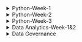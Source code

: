 
<details>
<summary>Python-Week-1</summary><br>
 Day 1: INTRODUCTION AND ONBOARDING <br>
-We were taught how to install Python and Jupyter Notebook.<br>
-After installing the two we learnt about the use of neccessary prompts and ran a code on Jupyter.<br>
-I have also learnt that Jupyter is Python IDE(Integrated Development Environment).<br>
-Python may be used with any code editors, however, I will be using Jupyter Notebook.<br>
-There is a command that is used to access stored files which is, cd command. It is used to change directory.<br>
<br>
INTRODUCTION TO PYTHON:
 *Integers:
  -In this section I was struggling to understand an exercise on binary system and hexadecimal strings.
    Here is an example of the first problem I struggled with how my understand now:
     int('100', 2)
     Answer=4
     -Here I struggled to understand where the four was coming from, however now I do understand that in the binanry system, each digit 
      represents a power of 2. The first digit represents 2^0 which is 1, the next digit in the middle represents 2^1 which is 2, and the 
      last digit represents 2^2 which is 4.

      So the binary number 100 can be interpreted as follows:
       * 1 the first digit represents 2^2, which equals to 4
       * 0 in the middle represents 2^1, which equals to 0.
       * 0 in the last digit represents 2^0, which equals to 1.
         **Adding these up gives us: 4 + 0 + 0 = 4 , meaning 100 is equilavent to 4.
 -Second exercixe I struggled with under integers was this one:
    int('1ab', 16)
    *1ab is a hexadecimal string
    *16 is th base of specified for hexadecimal representation.

    *1 represents the value 1 in hex.
    *a represents the value 10 in hex.
    *b represents the value 11 in hex.
    *if we had another letter which was c, it would have hasd the value of 12.

    -Operators
     -Learnt the use of operators which is to manipulate and perform actions on data. Did an exercise using arithmetic operators as well as operators with strings.

*Data Structures
 *Did an intro to structures exercise.
 * Learnt about lists which may contain any data type, including a list within a list.
 * Lists may be useful when you need to  store large amount of data more efficienctly in memory.
 * Learnt what a dictionary, defined as a collection of key-value pairs. Dictionaries are declared using curly braces and accessed using keys.
   **Lists:
    -myList = [1,2,3,4,5]
     myList = [3:] - Start from index 3 but the end is not specified so it displays all variables from index to the end.
     myList = [0:6:2]- Start from from 0 to 6(exclusive). Using steps of 2.
     myList[::2] - Steps by 2. The start is not specified as well as the end, so it will display all variables from start to end.

   - for i in range(100): - Creates a sequence of numbers from 0 to 99(inclusive). So zero is also included( at index 0), which makes up to 100 numbers.
   
*Control Flow
 **Conditional Statements:
 *If/Else statement
   * Allows you to execute a block of code conditionally based on whether a certain condition is true or false
     **It has the synatax:
         a=3
         b=200
          if b > a:
            print("b is greater than a")
     *If statement can also be extended to with elif and else.

*For Loops
  *Used when the number of iterations is known in advance.
  *It consists of an initialization statement, a condition and an iteration statement. The loop executes as long as the statement is true.

*While Loops
 *Condition is evaluated before each iteration of the loop. If thew statement is true, the loop body is executed. If false the loop will terminate.

Pass
 *It is a null operation, nothing happens when it is executed.
 *It is used as a placeholder where some code is required but no action needs to be taken.

 Continue
  *Skips over certain lines within a loop, use the continue statement. Which will skip over any line that comes after it and jump back to the top of the loop to start the next iteration.

Break
 *I f you want to exit the early, use the break statement which will exit the loop and move on to the next line of code.

Functions
 *A function is defined using the keyword def ( define) 
   def my_function():
    print("Hello from a function")

  my_function()
</details>
<details>
<summary>Python-Week-2</summary><br><br>
A function is  block of code that performs a specific task when the function is called. Functions are used to make code reusable, better organized, and more readable. They are composed of a name and parameters, which are denoted by the def statement: def MyFunction(num1, num2)<br>
Funcitions can have parameters and return values.<br>
There are FOUR basic types of functions in Python:
  -built-in function whichs which are an important part of Python.
  -functions that come from pre-installed modules.
  -user-defined functions which are written by users.
  -the lambda functions.<br><br>
  
-When you invoke a function, Python remembers the place where it happened and jumps into the invoked function.
-The body of the function is then executed.
-Reaching at the end of the function forces Python to return to the place directly after the point of invocation.<br>
-When you try to invoke a function before you define it, the NameError exception is thrown.<br>
 Example: hi()
          def hi():
           print("hi!")<br><br>
  Basic Function syntax:
   def  message():
     print("Enter next values:")
   print("We start here.")
   message()
   print("The end is here.")
   <br>
   Parameters and Arguments:<br>
   
   Parameters- Valriable defined within the parantheses during a function definition. They are written when declaring a function.
     Example: def sum(a, b) #parameters
                 print(a + b)
              sum(1, 2)
   <br>
   Argument- Value that is passed to a function when it is called. It might be a variable, value or object passed to a function or method as input.
   Example: def sum(a, b) 
                 print(a + b)
              sum(1, 2) #arguments
  <br>
  Types of arguments in python:
   - Positional arguments
   - Keyword arguments
     <br>
    Positional arguments:
      -Needed to be included in a proper order, the first argument is always listed first when the function is called, second argument needs to be called second and so on.
     <br>
     Keyword arguments:
      -It is an argument passed to a function or method which is preceded by a keyword and an equal sign. The order of the keyword with respect to another keyword does not matter because values are being explicitly assigned.
      -In order to handle keyword arguments, a method called kwargs can be used.
      -Keyword arguments have keys and values and can be passed in any order, so a dictionary is a more appropriate data strucutre for referencing them.

     Variables and Scope
      Function Scope:
       locals()-A function that allows access to all variables within a function without any asterisks. It is called locals because the variable it uses are only accessible locally within a function.<br>
       Docstring-The first string after the function is called the Document string or docstring. Ii is used to describe the functionality of the function. The use of a docstring optional but it is considered agood practice.
         Syntax:
           print(function_name._doc_)
  <br>
  Function within a function
  -Afunction thst is defined inside another function is known as the inner function or nested fuction. Nested functions can access variables of the enclosing scope. Inner functions are used so thst they can be protected from ecerything happening outside the function.
    Syntax: def f1():
              s='I love GeeksforGeeks'
             def f2():
               print(s)
             f2()
            f1()

Handling Errors and Exceptions
 -Errors in Python can be of two types i.e Syntax and Exceptions. Errors are problems in a program due to which program will stop the execution. Wjile exceptions are raised when some internal events occur which change the normal flow of the program.  <br>
 There are different types of exceptions:
  -SyntaxError
  -TypeError
  -NameError
  -IndexError
  -ValueError
  -KeyError
  -AttributeError
  -IOError
  ZeroDivisionError
  -ImportError
  <br>

  Difference between syntax error and exceptions
   -Syntax error- This error is caused by the wrong syntax in the code. It leads to termination of the program.<br>
   -Exceptions: Theyare raised when the program is syntactically correct, but the code results in an error. This error does not stop the execution of the program, however, it changes the normal flow of the program.<br>

   Try and Except Statements- Catching Exceptions
    -These two statements are used to catch and handle exceptions in Python. Statements that can raise exceptions are kept inside the try clause and the statements that are written inside except clause.
    -Use Case: Include a title, an actor (a user or system), and a scenario that describes how a goal is achieved. The scenario can be written as a paragraph or a list of steps in simple language. 
      
</details>
<details>
<summary>Python-Week-3</summary><br><br>

  On this week we learnt about the importance of project planning as were preparing to build and present our projects. This includes a GUI which is a graphical user interface for our projects.The project planning, the inspiration of the project as well as the aim.
![image](https://github.com/Mangokazi/Python-Week-1/assets/162969644/61e57cb5-97b4-4a1a-8ed1-286c7f3f02a9)
<br>
Stub code: Stub code is a piece of program used in software development to1234:
Stand in for some other programming functionality.
Simulate the behavior of existing code (such as a procedure on a remote machine).
Be a temporary substitute for yet-to-be-developed code.
Translate parameters sent between the client and server during a remote procedure call in distributed computing.
Convert parameters during a remote procedure call (RPC).
Be used as "placeholders" for specific applications that haven't been built yet.<br>

GUI Design planning: Planning a GUI design involves several steps:
Define the purpose: Understand what the application is supposed to do and what problems it will solve.
Understand the users: Know who will use the application and what their needs are.
Sketch out ideas: Create rough sketches of the GUI to explore different designs.
Create wireframes: Develop wireframes to establish the layout and elements of the interface.
Choose a color scheme and typography: Select colors and fonts that align with the brand and improve readability.
Develop prototypes: Build interactive prototypes to test functionality and user experience.
User testing: Conduct user testing to gather feedback and make necessary adjustments.
</details>
<details>
<summary>Data Analytics-Week-1&2</summary><br>
  

## Module 1: The Basics of Data
### Chapter 1: The Data Analyst
* What is data analytics?
  -Data analytics is the process of examining large sets of data to uncover patterns, trends, correlations, and insights that can be used to make informed decisions. It involves various techniques and tools to analyze data, including statistical analysis, machine learning algorithms, and data mining. It improves efficiency, effectiveness and profitability of work.
* The role of Data Analysts:
 -It is to transform raw data into actionable insights that guide decision-making processes within an organization. This involves several key responsibilities and skills.
  1. Data Collection:
     -Sourcing data from various channels, including databases, spreasdsheets, and external sources.
     -Cleaning and organising rthe data to ensure it is accurate, consistent, ready for analysis.
  2. Data analysis:
     -Employing statistical methods, machine learning techiques, or other analytical tools to interpret data.
     -Identifying trends, patterns, correlations that might notbe immediately obvious.
  3. Data visualization and storytelling:
     -Creating visual representations of the data, such as charts, graphs, and dashboards, to make complex information easily understandable,
     -Articulating findings in a compelling narrative to communicate the significance of the data to stakeholders.
  4. Decision Support:
     -Making recommendations based on data-driven insights to help guide business decisions,
     -Providing context around the data, including potential implications and future trends.
  5. Collaboration and Communication:
     -Working closely with other departments, such as marketing, finance, and operations, to understand their data needs and provide insights,
     -Effectively communicating complex data findings in a clear and concise manner to non-technical stakeholders,
  6. Continuous Learning and Adaptation:
     -Keeping up-to-date with the latest industry trends, tools, and technologies in data analysis.
     -Adapting to new types of data and analytical methods as the organization's needs evolve.
  * The analytics process:
     Data acquisition>> cleaning & manipulation>> analysis>> visualization>> reporting & communication
  * Analytics Techniques :
    - Descriptive Analytics
    - Predictive Analytics
    - Prescriptive Analytics
  *Role of Data Governance:Ensures the quality, security, and privacy of data throughout it's lifecycle.<br>
  ### Chapter 2: Understanding data
   * Data Types:  A data element is an attribute about a person, place, or thing containing data within a range of values. Data elements also describe characteristics of activities, including orders, transactions, and events.
   -  A data type limits the values a data element can have.
   *Tabular Data: abular data is data organized into a table, made up of columns and rows.
* Structured Data Structures:Structured data is tabular in nature and organized into rows and columns. Structured data is what typically comes to mind when looking at a spreadsheet. With clearly defined column headings, spreadsheets are easy to work with and understand. In a spreadsheet, cells are where columns and rows intersect.
  ![image](https://github.com/Mangokazi/Python-Week-1/assets/162969644/f7b9e1ec-645e-4b19-99d7-62abed108a14)
*Different data types:
-Numeric data
-Categorical data
-Text data
-Temporal data
-Spatial data
*Character Sets:
-Numeric
-Whole numbers
-Rational numbers
-Date and time
-Currently
*Unstructured data sets:
-Binary
-Audio
-Images
-Video
-Large text
*Structed Data
*Unstructured Data<br>
## Module 2: Data Preparation and Exploration
### Chapter 3: Databases and Data Acquisition
*Relational database:
-Relational databases store data in structured tables with rows and columns, where each row represents a record and each column represents a specific attribute or field.
Data in relational databases follows a predefined schema, which defines the structure, data types, and relationships between tables.
Relational databases use SQL (Structured Query Language) for querying and managing data.
Examples of relational database management systems (RDBMS) include MySQL, PostgreSQL, Oracle Database, Microsoft SQL Server, and SQLite.
Relational databases are well-suited for applications that require ACID (Atomicity, Consistency, Isolation, Durability) transactions, complex queries, and strong data consistency guarantees.

*Nonrelational databases:
-Nonrelational databases, also known as NoSQL databases, are designed to handle large volumes of unstructured or semi-structured data and provide flexible data models.
Unlike relational databases, NoSQL databases do not strictly adhere to a predefined schema, allowing for dynamic schema evolution and schema-less data storage.
NoSQL databases support various data models, including document-oriented, key-value, column-family, and graph databases, catering to different types of data and use cases.
Examples of NoSQL databases include MongoDB (document-oriented), Apache Cassandra (column-family), Redis (key-value), Neo4j (graph), and Amazon DynamoDB (document-oriented and key-value).
NoSQL databases are often chosen for applications that require scalability, high availability, and flexible data models, such as web applications, real-time analytics, and content management systems.
*Entity-Relationship Diagram:
-An Entity-Relationship Diagram (ERD) is a visual representation of the entities and relationships within a database. It's a powerful tool for database design as it helps to visualize the structure of the database and understand how different entities are related to each other.

In an ERD, entities are represented by rectangles, and relationships between entities are represented by lines connecting them. Each entity has attributes, which are the properties or characteristics of the entity. Attributes are typically listed within the entity rectangle.
Entities: Entities represent the real-world objects or concepts that are modeled in the database. For example, in a university database, entities might include Student, Course, and Instructor.

Relationships: Relationships represent how entities are connected or related to each other. There are different types of relationships, such as one-to-one, one-to-many, and many-to-many. For example, a Student entity might have a relationship with a Course entity indicating that a student can enroll in multiple courses.

Attributes: Attributes represent the properties or characteristics of entities. Each entity has its own set of attributes. For example, attributes of a Student entity might include StudentID, Name, and DateOfBirth.<br>
         ![image](https://github.com/Mangokazi/Python-Week-1/assets/162969644/02010eea-7bfe-447a-889d-5daeb3a1119a)
*Cardinality:
-Cardinality refers to the relationship between two entities, showing how many instances of one entity relate to instances in another entity. You specify cardinality in an ERD with various line endings. The first component of the terminator indicates whether the relationship between two entities is optional or required. The second component indicates whether an entity instance in the first table is associated with a single entity instance in the related table or if an association can exist with multiple entity instances. <br>
         ![image](https://github.com/Mangokazi/Python-Week-1/assets/162969644/21f79a92-0d63-45e9-8485-83c82e5afef3)
*Data Manipulation
-When manipulating data, one of four possible actions occurs:
-Create new data.
-Read existing data.
-Update existing data.
-Delete existing data.<br>

Reading and manipulating data is commonplace on the path to creating insights. To that end, we will focus on options that affect reading data. Before jumping in, it is helpful to understand the syntax of a query.
![image](https://github.com/Mangokazi/Python-Week-1/assets/162969644/fd909233-2461-45d0-8d9f-66c8169cbddb)<br>
*Select:
-The SELECT clause is used to retrieve data from a database. It is one of the fundamental clauses in SQL queries. 
Example:
SELECT column1, column2, ...
FROM table_name;
 <br>
 *From:
 -The FROM clause in a query identifies the source of data, which is frequently a database table. Both the SELECT and FROM clauses are required for a SQL statement to return data, as follows:
<br>
*Filtering:
-Filtering in SQL is done using the WHERE clause within the SELECT statement. The WHERE clause allows you to specify conditions that the rows must meet in order to be included in the result set. 
Example:
SELECT column1, column2, ...
FROM table_name
WHERE condition;
<br>
*Sorting:
-Sorting in SQL is done using the ORDER BY clause within the SELECT statement. The ORDER BY clause allows you to specify the order in which the result set should be sorted based on one or more columns.
Example:
SELECT column1, column2, ...
FROM table_name
ORDER BY column_name [ASC | DESC];
<br>
*Date funtions:
-SQL provides various date functions to manipulate and work with date and time data. Some commonly used date functions include:
*Current date: SELECT CURRENT_DATE;
*Current time: SELECT CURRENT_TIME;
*CURRENT_TIMESTAMP: SELECT CURRENT_TIMESTAMP;
*DATE_FORMAT: SELECT DATE_FORMAT(date_column, 'format_string') FROM table_name;
*DATE_ADD: SELECT DATE_ADD(date_column, INTERVAL 1 DAY) FROM table_name;
*DATE_SUB: SELECT DATE_SUB(date_column, INTERVAL 1 MONTH) FROM table_name;
*DATEDIFF: SELECT DATEDIFF(end_date, start_date) FROM table_name;
*DATE: SELECT DATE(datetime_column) FROM table_name;
*EXTRACT: SELECT EXTRACT(YEAR FROM date_column) FROM table_name;
<br>
### Chapter 4: Data Quality
* Data quality refers to the reliability, accuracy, consistency, completeness and relevance of data. It is about having data that is ft for it's intended purpose.
* Accuracy
* Completeness
* Consistency
* Relevance<br>
-The purpose of data quality is to improve decision making.
- Challenges within data quality:
* Errors
* Duplicates
* Incomplete data
* Outdated data
-Tool:
*Data cleaning softwares
* KPIs
<br>
- Duplicate data:
* Duplicate data occurs when data representing the same transaction is accidentally duplicated within a system. Suppose you want to open a spreadsheet on your local computer. To open the spreadsheet, you locate the file and double-click it. This method of opening documents establishes muscle memory that associates double-clicking with the desired action.<br>
![image](https://github.com/Mangokazi/Python-Week-1/assets/162969644/1dca59a2-46bc-425a-99a2-0b148c4c20f0)<br>
-Redundant data:
* While duplicate data typically comes from accidental data entry, redundant data happens when the same data elements exist in multiple places within a system. Frequently, data redundancy is a function of integrating multiple systems.<br>
![image](https://github.com/Mangokazi/Python-Week-1/assets/162969644/9f4f5a12-0d5e-4d35-a418-da9d701a8064)<br>

-Data Blending:
*Data blending combines multiple sources of data into a single dataset at the reporting layer. While data blending is conceptually similar to the extract, transform, and load process in Chapter 3, there is a crucial difference. Recall that ETL processes operate on a schedule, copying data from source systems into analytics environments. Business requirements drive the scheduling, such as near real-time, hourly, daily, weekly, monthly, or annually. Typically, an organization's IT department designs, builds, operates, and maintains ETL processes.<br>
### Chapter 5: Data Analysis and Stastics
* Fundamentals of Statistics:
* _One key concept is the definition of a population. A population represents all the data subjects you want to analyze. For example, suppose you are an analyst at the National Highway Traffic Safety Administration (NHTSA) and start to receive reports about a potential defect in Ford F-Series trucks. In this case, the population is all Ford F-Series trucks. If you want to examine all Ford F-Series vehicles, you'd have to conduct a census. A census is when you obtain data for every element of your population. Conducting a census is typically infeasible due to the effort involved and the scarcity of resources.
* Descriptive Statistics:
* -Descriptive statistics is a branch of statistics that summarizes and describes data. As you explore a new dataset for the first time, you want to develop an initial understanding of the size and shape of the data. You use descriptive statistics as measures to help you understand the characteristics of your dataset.

When initially exploring a dataset, you may perform univariate analysis to answer questions about a variable's values. You also use descriptive measures to develop summary information about all of a variable's observations. This context helps orient you and informs the analytical techniques you use to continue your analysis.
*Measures of Frequency:
-Measures of frequency help you understand how often something happens. When encountering a dataset for the first time, you want to determine how much data you are working with to help guide your analysis. For example, suppose you are working with human performance data. One of the first things to understand is the size of the dataset. One way to accomplish this quickly is to count the number of observations.
*Measures of Central Tendency:
-To help establish an overall perspective on a given dataset, an analyst explores various measures of central tendency. You use measures of central tendency to identify the central, or most typical, value in a dataset. There are numerous ways to measure central tendency, and you end up using them in conjunction with each other to understand the shape of your data.
*Confidence Intervals:
-Each time you take a sample from a population, the statistics you generate are unique to the sample. In order to make inferences about the population as a whole, you need a way to come up with a range of scores that you can use to describe the population as a whole. A confidence interval describes the possibility that a sample statistic contains the true population parameter in a range of values around the mean. When calculating a confidence interval, you end up with a lower bound value and an upper bound value. Given the confidence interval range, the lower bound is the lower limit, and the upper bound is the upper limit.
*Simple Linear Regression:
-Simple linear regression is an analysis technique that explores the relationship between an independent variable and a dependent variable. You can use linear regression to identify whether the independent variable is a good predictor of the dependent variable. You can perform a regression analysis in spreadsheets like Microsoft Excel and programming languages, including Python and R. When plotting the results of a regression, the independent variable is on the x-axis and the dependent variable is on the y-axis.
### Chapter 6: Data Analytics Tools
*Structured Query Language (SQL):
-The Structured Query Language (SQL) is the language of databases. Any time a developer, administrator, or end user interacts with a database, that interaction happens through the use of a SQL command. SQL is divided into two major sublanguages:

The Data Definition Language (DDL) is used mainly by developers and administrators. It's used to define the structure of the database itself. It doesn't work with the data inside a database, but it sets the ground rules for the database to function.
The Data Manipulation Language (DML) is the subset of SQL commands that are used to work with the data inside of a database. They do not change the database structure, but they add, remove, and change the data inside a database.
*Machine Learning:
-Moving on from statistics-focused tools, the industry also makes use of a set of graphical tools designed to help analysts build machine learning models without requiring them to actually write the code to do so. These machine-learning tools aim to make machine-learning techniques more accessible. Analysts may still tune the parameters of their models but do not necessarily need to write scripts to do so.
*Analytics Suites
-programming languages that allow skilled developers to complete whatever analytic task face them and specialized tools, such as spreadsheets, statistics packages, and
machine learning tools that focus on one particular component of the analytics process.
*Microsoft Power BI
-Power BI is Microsoft's analytics suite built on the company's popular SQL Server database platform. Power BI is popular among organizations that make widespread use of other Microsoft software because of its easy integration with those packages and cost-effective bundling within an organization's Microsoft enterprise license agreement.

The major components of Power BI include the following:

Power BI Desktop is a Windows application for data analysts, allowing them to interact with data and publish reports for others.
The Power BI service is Microsoft's software-as-a-service (SaaS) offering that hosts Power BI capabilities in the cloud for customers to access.
Mobile apps for Power BI provide users of iOS, Android, and Windows devices with access to Power BI capabilities.
Power BI Report Builder allows developers to create paginated reports that are designed for printing, email, and other distribution methods.
Power BI Report Server offers organizations the ability to host their own Power BI environment on internal servers for stakeholders to access.
*MicroStrategy
MicroStrategy is an analytics suite that is less well-known than similar tools from IBM and Microsoft, but it does have a well-established user base. MicroStrategy offers many of the same tools as its counterparts, making it easy for users to build dashboards and reports and apply machine learning techniques to their business data.
</details>
<details>
<summary>Data Governance</summary><br>
 
# Data Governance: Chapter 1
### What is data?
- Data refers to facts, figures, or information, often in the form of numbers, text, or multimedia, that are collected, stored, and analyzed for various purposes. It can be anything from simple measurements to complex multimedia files, and it can represent almost anything, from business transactions to scientific observations to personal preferences.
### Data can be classified into two main types:
- Structured Data: This type of data is highly organized and formatted in a way that makes it easily searchable and analyzable. Structured data often resides in databases and is represented in tables with rows and columns. Examples include spreadsheets, SQL databases, and CSV files.<br>
- Unstructured Data: This type of data lacks a specific structure and is not easily organized in a traditional database format. Unstructured data includes text documents, images, videos, social media posts, emails, and more. Analyzing unstructured data often requires advanced techniques such as natural language processing (NLP) or computer vision.<br>
- Data is an important important resource an oganization possesses in today's economy.
- Despite the fact that all organizations handle and control data, a significant number struggle to do so effectively. This leads to missed opportunities for business growth, revenue enhancement, and the utilization of crucial insights. Moreover, these organizations expose themselves to increased risk in a world fraught with complicated regulatory demands and devastating cyberattacks.
### What is data governance?
- Data governance is a framework that defines the rules, policies, procedures, and responsibilities for managing and ensuring the quality, availability, integrity, and security of an organization's data throughout its lifecycle. It provides a structured approach to managing data assets and helps organizations ensure that their data is used effectively, responsibly, and in compliance with regulatory requirements.
### Key components of data governance include:
- Data Quality Management: Ensuring that data is accurate, complete, consistent, and relevant for its intended purpose.
- Data Stewardship: Assigning responsibility for managing specific data assets to individuals or teams within the organization, known as data stewards.
- Data Security and Privacy: Establishing measures to protect data from unauthorized access, loss, or corruption, and ensuring compliance with relevant privacy regulations such as GDPR (General Data Protection Regulation) or CCPA (California Consumer Privacy Act).
- Data Lifecycle Management: Defining processes for the creation, storage, usage, archival, and disposal of data to ensure it remains relevant and valuable over time.
- Data Standards and Policies: Establishing guidelines, standards, and best practices for data management, including naming conventions, data classification, and data retention policies.
- Data Access and Authorization: Controlling who has access to what data and under what circumstances, ensuring that access is granted based on roles and responsibilities.
- Data Compliance and Risk Management: Ensuring that data practices comply with relevant laws, regulations, and industry standards, and mitigating risks associated with data management.
- Data Governance Council or Committee: Establishing a governing body responsible for setting data governance strategy, policies, and priorities, often composed of senior executives and representatives from different departments.
  ### Data Governance VS Data Management
- Data governance and data management are related concepts that work together to ensure the effective use and management of data within an organization, but they focus on different aspects of the data lifecycle.
 ### Data Governance:
 
Focus:<br>
- Data governance focuses on the overall strategy, policies, and framework for managing and ensuring the quality, availability, integrity, and security of data.<br>
Purpose:<br>
- The primary purpose of data governance is to establish rules, guidelines, and processes to ensure that data is used effectively, responsibly, and in compliance with regulatory requirements.<br>
Components:<br>
- Data governance involves defining the roles and responsibilities of stakeholders, establishing policies and standards, managing data quality, ensuring compliance, and enforcing data security and privacy measures.
Example: A data governance program might involve creating a data governance council, developing data policies and standards, assigning data stewards, and monitoring adherence to data governance principles.
### Data Management:

Focus:<br>
- Data management focuses on the practical aspects of handling data throughout its lifecycle, including collection, storage, processing, and analysis.<br>
Purpose:<br>
- The purpose of data management is to ensure that data is stored efficiently, organized effectively, and used appropriately to support the organization's goals and objectives.<br>
Components:<br>
- Data management involves activities such as data collection, data storage, data integration, data cleaning, data modeling, data analysis, and data archiving.
Example: Data management activities might include implementing a data warehouse for storing and organizing data, developing ETL (Extract, Transform, Load) processes to integrate data from multiple sources, and implementing data quality tools to clean and standardize data.
### Data Gorvanance VS Information Governance
-Data governance and information governance are closely related concepts, but they have slightly different scopes and focuses:
### Data Governance:
Focus:<br>
- Data governance primarily focuses on the management, quality, security, and usability of the organization's data assets.<br>

Scope:<br>
- Data governance deals specifically with the governance of data, which includes structured data (such as databases and spreadsheets) and unstructured data (such as documents, emails, and multimedia files).<br>

Purpose:<br>
- The purpose of data governance is to establish rules, processes, and standards to ensure that data is managed effectively, responsibly, and in compliance with regulatory requirements.<br>

Components:<br>
Data governance involves defining data ownership, roles, and responsibilities, establishing data policies and standards, managing data quality, ensuring data security and privacy, and enforcing compliance measures.
Example: Implementing data governance might involve creating a data governance council, developing data policies and standards, assigning data stewards, and implementing data quality tools.
### Information Governance:
Focus:<br> Information governance has a broader focus that extends beyond just data to include all types of information assets within the organization, including data, documents, records, and knowledge.<br>

Scope:<br>
- Information governance covers not only structured and unstructured data but also other types of information assets, such as documents, records, and intellectual property.<br>

Purpose:<br>
- The purpose of information governance is to manage and protect all information assets in a holistic manner, ensuring their integrity, availability, security, and compliance.<br>
Components:<br>
- Information governance encompasses data governance but also includes additional elements such as document management, records management, knowledge management, and compliance management.
Example: Implementing information governance might involve developing a comprehensive information governance framework that covers data governance, document management, records management, knowledge management, and compliance management.<br>
### The Value of Data Governance
- Data governance holds significant value for organizations across various industries due to several key benefits it provides:<br>
- Data Quality Improvement: Data governance ensures that data is accurate, consistent, complete, and reliable. By establishing data quality standards and processes, organizations can improve the quality of their data, leading to better decision-making and increased trust in data-driven insights.
- Compliance and Risk Management: Data governance helps organizations comply with regulatory requirements and mitigate risks associated with data management. By enforcing data security, privacy, and compliance measures, organizations can avoid penalties, legal issues, and reputational damage.
- Increased Trust and Confidence: With data governance in place, stakeholders have increased trust and confidence in the organization's data. This trust leads to greater reliance on data-driven decision-making, fostering a culture of data-driven insights across the organization.
- Enhanced Decision-Making: Quality data that is governed properly provides a solid foundation for decision-making at all levels of the organization. With accurate and timely data available, executives can make informed decisions quickly, leading to improved business outcomes and competitive advantage.
- Cost Reduction and Efficiency: Data governance helps eliminate data silos, redundancies, and inconsistencies, leading to cost savings and increased operational efficiency. By streamlining data management processes and optimizing data usage, organizations can reduce wastage and improve resource allocation.
- Improved Collaboration and Communication: Data governance encourages collaboration and communication among stakeholders across departments. By defining roles, responsibilities, and data standards, organizations can facilitate better coordination and alignment, leading to smoother workflows and improved outcomes.
- Data Asset Valuation: Well-governed data assets are more valuable to the organization. By ensuring data quality, security, and compliance, organizations can maximize the value of their data assets, leading to better financial performance and market competitiveness.
- Support for Data-Driven Innovation: Data governance provides a solid foundation for data-driven innovation initiatives. With properly governed data, organizations can explore new opportunities, develop innovative products and services, and adapt to changing market conditions more effectively.
- Customer Satisfaction and Loyalty: By ensuring data accuracy and privacy, organizations can enhance customer satisfaction and loyalty. Customers are more likely to trust organizations that handle their data responsibly, leading to stronger relationships and increased customer retention.
### The most common elements of a data governance program.
![image](https://github.com/Mangokazi/Python-Week-1/assets/162969644/3f785a99-e2ce-4963-b842-19adf47984d0)<br>

###  Common components of a data governance framework.
![image](https://github.com/Mangokazi/Python-Week-1/assets/162969644/132ebc1b-1a15-43dc-ab18-540d62e309d7)<br>

###  What is data culture?
-Data culture refers to the attitudes, behaviors, and practices within an organization that prioritize the collection, analysis, and use of data to drive decision-making and achieve organizational goals. It's about fostering an environment where data is valued, trusted, and utilized effectively at all levels of the organization.<br>
### Key components of a data culture include:
- Data Literacy: Employees across the organization have the necessary skills and knowledge to understand, interpret, and analyze data. This includes basic data literacy as well as more advanced skills in data analysis, statistics, and data visualization.
- Data-Driven Decision Making: Decision-making processes are guided by data and evidence rather than intuition or gut feelings. Leaders and employees use data to inform their decisions, identify opportunities, and solve problems.
- Openness and Transparency: Data is shared openly across the organization, and there is transparency about how data is collected, analyzed, and used. This fosters trust in data and encourages collaboration and knowledge sharing.
- Continuous Learning and Improvement: The organization promotes a culture of continuous learning and improvement based on data insights. Feedback loops are established to monitor outcomes, learn from successes and failures, and adapt strategies accordingly.
- Empowerment and Accountability: Employees are empowered to access and analyze data relevant to their roles and responsibilities. They are accountable for the quality of data they produce and the decisions they make based on that data.
- Data-Driven Goals and KPIs: Goals and Key Performance Indicators (KPIs) are defined and measured using data to track progress and performance. This ensures alignment with organizational objectives and enables data-driven evaluation of success.
- Data Governance and Security: The organization has established data governance policies and practices to ensure data quality, security, and compliance with regulations. Data privacy and security are prioritized to protect sensitive information.
- Leadership Support and Advocacy: Leadership plays a crucial role in fostering a data culture by setting the tone, providing resources, and championing data initiatives. Leaders demonstrate the value of data-driven decision-making through their actions and behaviors.
- Innovation and Experimentation: Data is used to drive innovation and experimentation within the organization. Employees are encouraged to explore new ideas, test hypotheses, and learn from data-driven experiments.
- Integration of Data into Workflows: Data is integrated into everyday workflows and processes, making it easily accessible and actionable for employees. This includes using data tools and technologies to automate data processes and provide real-time insights.
- ### Assessing data culture
- Leadership Commitment and Support:
Are senior leaders actively promoting the use of data for decision-making?
Do leaders allocate resources and invest in data initiatives?
Are data-driven behaviors demonstrated by leaders?
- Data Literacy and Skills:
What is the level of data literacy across different departments and roles?
Are employees equipped with the necessary skills to work with data effectively?
Are training programs or resources available to improve data literacy?
- Data Accessibility and Infrastructure:
Is data easily accessible to employees who need it?
Are there centralized data repositories or platforms for accessing and analyzing data?
How reliable and up-to-date is the data infrastructure?
- Data Quality and Trust:
Is there confidence in the accuracy and reliability of the data?
Are there processes in place to monitor and improve data quality?
Do employees trust the data they use for decision-making?
- Data-Driven Decision Making:
Are decisions informed by data and evidence?
Is there a clear process for using data to guide decision-making?
Do employees have access to the data needed to support decision-making?
- Collaboration and Communication:
Is there a culture of sharing data and insights across teams and departments?
Are there regular meetings or forums for discussing data and insights?
Do employees collaborate on data-driven projects or initiatives?
- Experimentation and Innovation:
Are employees encouraged to experiment and explore new ideas using data?
Are there processes in place for testing hypotheses and learning from data-driven experiments?
Is there a willingness to take calculated risks based on data insights?
- Feedback and Learning:
Is feedback collected on data initiatives and processes?
Are there mechanisms for learning from successes and failures?
Is there a culture of continuous improvement based on data insights?
- Data Governance and Compliance:
Are there established data governance policies and practices?
Is data governance integrated into everyday workflows and processes?
Are data privacy and security measures in place to protect sensitive information?
Employee Engagement and Recognition:
Are employees engaged in data-related activities and initiatives?
Are achievements and contributions in data-driven projects recognized and rewarded?
Do employees feel valued for their data-related skills and efforts?
## Assessing Data Governance Readiness
- Assessing data governance readiness involves evaluating an organization's readiness to implement and sustain an effective data governance program.<br>

The following basic checklist of items will help you determine the data governance readiness of your organization:<br>

- The basis of a data culture exists.
- The program is 100 percent aligned with business strategy.
- Senior leadership is 100 percent committed to the program and its goals.
- Senior leadership understands this is a strategic, enterprise program and not the sole responsibility of the IT department.
- One or more sponsors have been identified at an executive level.
- The program has the commitment to fund its creation and to maintain it in the long term.
- The organization understands this is an ongoing program and not a one-off project.
- You have documented the return-on-investment (ROI).
- Legal and compliance teams (internally or externally) understand and support the goals of the program.
- Fundamental data skills exist for the data governance journey.
- The IT organization is capable and resourced to support the program.
# Chapter 2: Exploring a World Overflowing with Data
### What is a zettabyte?
- A zettabyte is a unit of digital information storage equal to 1,000 exabytes, 1,000,000 petabytes, or 1,000,000,000 terabytes.

To give you a sense of scale:

- 1 zettabyte is equivalent to 1,000,000,000,000,000,000,000 bytes.
- It's often abbreviated as "ZB."
- In simpler terms, a zettabyte is an enormous amount of data storage capacity. It's far beyond what an average person can easily comprehend. To put it in context:

- A single zettabyte could hold billions of hours of HD video, millions of years' worth of music, or countless documents and images.
- The entire world's digital data produced in a year might reach into the zettabyte range.
- The exponential growth of data generated each year has made zettabytes more relevant. With the increasing use of the internet, social media, cloud computing, and the Internet of Things (IoT), it's expected that the global data volume will continue to grow rapidly, possibly reaching zettabyte levels sooner than we might imagine.
### The qualitative and quantitative nature of data types
![image](https://github.com/Mangokazi/Python-Week-1/assets/162969644/a7b4cfef-8134-45d3-9a22-478f02f9aaa0)<br>
### From Data to Insight
- Data refers to raw facts, figures, or symbols that represent information. It is often unprocessed and lacks context until it's organized or interpreted.

- Information, on the other hand, is processed, organized, and structured data that has context, meaning, and relevance for a specific purpose or audience.
### Illustrates the journey from data to insight
  ![image](https://github.com/Mangokazi/Python-Week-1/assets/162969644/9cc14922-4d52-4d85-a924-e109dc35af7c)<br>
### Data Ownership
-Data ownership describes the rights a person, team, or organization has over one or more data sets. These rights may span from lightweight oversight and control to rigorous rules that are legally enforceable. For example, data associated with intellectual property — items such as copyrights and trade secrets — will likely have high degrees of protection, from accessibility rights to who can use the data and for what purpose.
### Data Architecture
- Data architecture refers to the design and structure of an organization's data assets, including how data is collected, stored, processed, managed, and utilized. It provides a blueprint for managing data effectively to support business objectives and information needs.<br>
### Here's a breakdown of key components of data architecture:<br>
- Data Sources and Collection:<br>
Identifies the various sources of data within and outside the organization, such as databases, applications, sensors, devices, and external data providers.
Defines mechanisms for collecting, extracting, and ingesting data from these sources into the data environment.
- Data Storage:<br>
Determines how data is stored and organized for efficient access and retrieval.
Includes considerations for storage technologies, such as relational databases, data warehouses, data lakes, NoSQL databases, and cloud storage.
Defines data structures, schemas, and models to organize and represent data.
- Data Processing and Transformation:<br>
Describes how data is processed, transformed, and prepared for analysis or consumption.
Involves data integration, ETL (Extract, Transform, Load) processes, data cleansing, data enrichment, and data aggregation.
Considers technologies like ETL tools, data pipelines, and data processing frameworks.
- Data Governance and Metadata:<br>
Establishes policies, standards, and processes for managing data quality, security, and compliance.
Defines metadata standards and practices for documenting data assets, including data lineage, data definitions, and data ownership.
Ensures adherence to regulatory requirements and industry standards.
- Data Access and Consumption:<br>
Specifies how users and applications access and consume data.
Includes data access methods, APIs, query languages, and data visualization tools.
Addresses security, authentication, and authorization requirements for controlling data access.
- Data Architecture Patterns:<br>
Defines common patterns and architectures for specific use cases or data processing requirements.
Examples include transactional systems, data warehouses, data lakes, real-time analytics, and event-driven architectures.
Determines the appropriate architectural components and technologies for each pattern.
- Scalability and Performance:<br>
Considers scalability requirements to handle increasing data volumes and user loads.
Addresses performance optimization techniques for efficient data processing and analysis.
Evaluates technologies and architectures that support horizontal and vertical scaling.
- Data Lifecycle Management:<br>
Defines processes and policies for managing data throughout its lifecycle, from creation to archival or deletion.
Includes data retention policies, data archival strategies, and data disposal procedures.
Ensures compliance with legal and regulatory requirements.
### The Lifecycle of Data
![image](https://github.com/Mangokazi/Python-Week-1/assets/162969644/6755ac0b-fce9-4b27-8785-a28332278bee)<br>

### Creation:  
This is the stage at which data comes into being. It may be manual or automated and get created internally or externally. Data is created all the time by a vast number of activities that include system inputs and outputs.
### Storage:  
Once data is created and assuming you want it available for later use, it must be stored. It most likely will be contained and managed in a database. The database needs a home, too as a local hard drive, server, or cloud service.
### Usage: 
Hopefully you’re capturing and storing data because you want to use it. Maybe not immediately, but at some point, perhaps for analysis. Data may need to be processed to be useful. That could include cleansing it of errors, transforming it to another format, and securing access rights.
### Archival: 
In this stage, you identify data that is not currently being used and move it to a long-term storage system out of your production environment. If it's needed at some point in the future, it can be retrieved and utilized.
### Destruction:
Despite a desire by some to keep everything forever, there is a logical point where destruction makes sense or is required by regulation or policy. Data destruction involves making data inaccessible and unreadable. It can include the physical destruction of a device such as a hard drive.
### Understanding the Impact of Big Data
Understanding the impact of big data involves recognizing its effects on various aspects of business, technology, society, and individual lives. 
### Here's a breakdown of its impact:
- Business Insights and Decision-Making:
Big data enables businesses to gather and analyze vast amounts of data from diverse sources, providing valuable insights into customer behavior, market trends, and operational performance.
Data-driven decision-making allows businesses to optimize processes, identify new opportunities, and improve competitiveness.
- Innovation and Product Development:
Big data fuels innovation by providing a wealth of data for research, development, and testing of new products and services.
Companies can use data analytics to understand customer preferences, tailor offerings, and develop personalized experiences.
- Improved Customer Experience:
Big data allows businesses to gain a deeper understanding of customer needs and preferences, leading to more personalized and targeted marketing, products, and services.
Enhanced customer experiences drive loyalty, satisfaction, and retention.
- Efficiency and Cost Reduction:
Big data analytics optimize operations, supply chains, and resource allocation, leading to increased efficiency and cost savings.
Predictive analytics helps prevent equipment failures, minimize downtime, and optimize maintenance schedules.
- Risk Management and Fraud Detection:
Big data analytics can identify potential risks, threats, and fraud in real-time by analyzing patterns, anomalies, and trends.
Financial institutions use big data to detect fraudulent transactions, while healthcare organizations use it to identify potential health risks.
- Healthcare Advancements:
Big data analytics in healthcare improve patient outcomes, streamline processes, and enhance medical research.
Patient data analysis leads to better diagnoses, personalized treatment plans, and predictive healthcare.
- Smart Cities and Urban Planning:
Big data helps cities collect and analyze data from sensors, IoT devices, and social media to improve infrastructure, transportation, and public services.
Smart city initiatives use data to optimize traffic flow, reduce energy consumption, and enhance public safety.
- Social Impact and Policy Making:
Big data enables governments and policymakers to make data-driven decisions on social issues, public health, and urban planning.
Data analysis helps identify and address societal challenges, such as poverty, crime, and environmental issues.
- Privacy and Ethical Concerns:
The use of big data raises concerns about privacy, security, and ethical implications, particularly regarding the collection and use of personal data.
Regulations like GDPR and CCPA aim to protect individual privacy rights and ensure responsible data use.
- Skills and Talent Development:
The demand for data scientists, analysts, and professionals with big data skills has grown significantly.
Education and training programs focus on developing data literacy, analytics, and programming skills to meet industry demands.
### Defining Big Data
### One way to define and characterize big data is through these five Vs:<br>

- Volume: The sheer scale of data being produced is unprecedented and requires new tools, skills, and processes.
- Variety: There are already a lot of legacy file formats, such as CSV and MP3, and with new innovations, new formats are emerging all the time. This requires different methods of handling, from analysis to security.
- Velocity: With so many collection points, digital interfaces, and ubiquitous connectivity, data is being created and moved at increasing speed. Consider that in 2021, Instagram users created, uploaded, and share 65,000 pictures a minute.
- Variability:  The fact that the creation and flow of data are unpredictable.
- Veracity:  The quality, including accuracy and truthfulness, of large volume of disparate sets of data, can differ considerably, causing challenges to data management.
# Chapter 3: Driving Value Through Data
### Identifying the Roles of Data
- Data plays several crucial roles across various domains, industries, and functions.
### Here are some key roles of data:
####  Operations
- Business operations concern themselves with a diverse set of activities to run the day-to-day needs and drive the mission of an organization. Each business has different needs, and operational functions reflect these specific requirements. Some core functions show up in almost every organization. Consider payroll, order management, and marketing. At the same time, some operational support won’t be required. Not every organization needs its own IT organization, or if it’s a service business, it may not have a warehouse.<br>
- Operations use data to make decisions, enable systems to run, and deliver data to internal and external entities. For example, a regional sales team will deliver their monthly results to headquarters to be presented to vice presidents or the C-suite.
####  Strategy
- Every organization has a strategy, whether it’s articulated overtly or not. At the organizational level, this is about creating a plan that supports objectives and goals. It’s essentially about understanding the challenges to delivering on the organization’s purpose and then agreeing on the proposed solutions to those challenges. Strategy can also be adopted at the department and division levels, but the intent is the same: understand the journey ahead and make a plan.
- Strategy leads to implementation and requires the support of operations to realize its goals. In this way, strategy and operations are two sides of the same coin. Done right, a data-driven strategy delivered with operational excellence can be a winning ticket. 

- Creating a strategy typically comes down to a core set of activities. It begins with an analysis of the environment followed by some conclusions on what has been gathered. Finally, a plan is developed, driven by some form of guiding principles. These principles may be derived from the nature of the work, the values of the founders, or some other factors.








 
</details>
